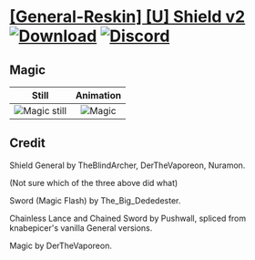 # [\[General-Reskin\] \[U\] Shield v2](./) [![Download](https://img.shields.io/badge/Download--red?style=social&logo=github)](https://minhaskamal.github.io/DownGit/#/home?url=https://github.com/Klokinator/FE-Repo/tree/main/Battle%20Animations%2FInfantry%20-%20Knights%2C%20Generals%2C%20Armors%2F%5BGeneral-Reskin%5D%20%5BU%5D%20Shield%20v2%2F6.%20Magic) [![Discord](https://img.shields.io/badge/Discord--blue?style=social&logo=discord)](https://discord.gg/C7VNGnyTPA)

## Magic

| Still | Animation |
| :---: | :-------: |
| ![Magic still](./Magic_000.png) | ![Magic](./Magic.gif) |

## Credit

Shield General by TheBlindArcher, DerTheVaporeon, Nuramon.

(Not sure which of the three above did what)

Sword (Magic Flash) by The_Big_Dededester.

Chainless Lance and Chained Sword by Pushwall, spliced from knabepicer's vanilla General versions.

Magic by DerTheVaporeon.
